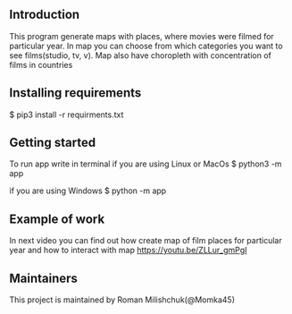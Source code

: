 Introduction
---------------
This program generate maps with places, where movies were filmed for particular year. In map you can choose from which categories you want to see films(studio, tv, v). Map also have choropleth with concentration of films in countries

Installing requirements
---------------
$ pip3 install -r requirments.txt

Getting started
---------------
To run app write in terminal
if you are using Linux or MacOs
$ python3 -m app

if you are using Windows
$ python -m app

Example of work
---------------
In next video you can find out how create map of film places for particular year and how to interact with map
https://youtu.be/ZLLur_gmPgI

Maintainers
---------------
This project is maintained by
Roman Milishchuk(@Momka45)
